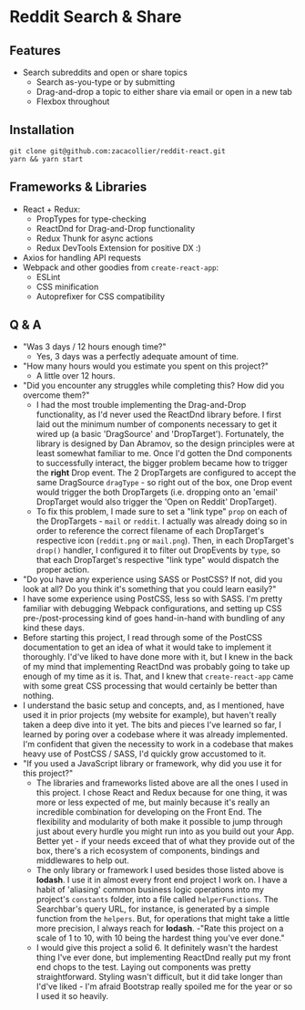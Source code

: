 # Reddit Search & Share

## Features
- Search subreddits and open or share topics
  - Search as-you-type or by submitting
  - Drag-and-drop a topic to either share via email or open in a new tab
  - Flexbox throughout

## Installation
```
git clone git@github.com:zacacollier/reddit-react.git
yarn && yarn start
```

## Frameworks & Libraries
- React + Redux:
  - PropTypes for type-checking
  - ReactDnd for Drag-and-Drop functionality
  - Redux Thunk for async actions
  - Redux DevTools Extension for positive DX :)
- Axios for handling API requests
- Webpack and other goodies from `create-react-app`:
  - ESLint
  - CSS minification
  - Autoprefixer for CSS compatibility

## Q & A
- "Was 3 days / 12 hours enough time?"
  - Yes, 3 days was a perfectly adequate amount of time.
- "How many hours would you estimate you spent on this project?"
  - A little over 12 hours.
- "Did you encounter any struggles while completing this? How did you overcome them?"
  - I had the most trouble implementing the Drag-and-Drop functionality, as I'd never used the ReactDnd library before. I first laid out the minimum number of components necessary to get it wired up (a basic 'DragSource' and 'DropTarget'). Fortunately, the library is designed by Dan Abramov, so the design principles were at least somewhat familiar to me. Once I'd gotten the Dnd components to successfully interact, the bigger problem became how to trigger the **right** Drop event. The 2 DropTargets are configured to accept the same DragSource `dragType` - so right out of the box, one Drop event would trigger the both DropTargets (i.e. dropping onto an 'email' DropTarget would also trigger the 'Open on Reddit' DropTarget).
  - To fix this problem, I made sure to set a "link type" `prop` on each of the DropTargets - `mail` or `reddit`. I actually was already doing so in order to reference the correct filename of each DropTarget's respective icon (`reddit.png` or `mail.png`). Then, in each DropTarget's `drop()` handler, I configured it to filter out DropEvents by `type`, so that each DropTarget's respective "link type" would dispatch the proper action.
- "Do you have any experience using SASS or PostCSS? If not, did you look at all? Do you think it's something that you could learn easily?"
 - I have some experience using PostCSS, less so with SASS. I'm pretty familiar with debugging Webpack configurations, and setting up CSS pre-/post-processing kind of goes hand-in-hand with bundling of any kind these days.
 - Before starting this project, I read through some of the PostCSS documentation to get an idea of what it would take to implement it thoroughly. I'd've liked to have done more with it, but I knew in the back of my mind that implementing ReactDnd was probably going to take up enough of my time as it is. That, and I knew that `create-react-app` came with some great CSS processing that would certainly be better than nothing.
 - I understand the basic setup and concepts, and, as I mentioned, have used it in prior projects (my website for example), but haven't really taken a deep dive into it yet. The bits and pieces I've learned so far, I learned by poring over a codebase where it was already implemented. I'm confident that given the necessity to work in a codebase that makes heavy use of PostCSS / SASS, I'd quickly grow accustomed to it.
- "If you used a JavaScript library or framework, why did you use it for this project?"
  - The libraries and frameworks listed above are all the ones I used in this project. I chose React and Redux because for one thing, it was more or less expected of me, but mainly because it's really an incredible combination for developing on the Front End. The flexibility and modularity of both make it possible to jump through just about every hurdle you might run into as you build out your App. Better yet - if your needs exceed that of what they provide out of the box, there's a rich ecosystem of components, bindings and middlewares to help out.
  - The only library or framework I used besides those listed above is **lodash**. I use it in almost every front end project I work on. I have a habit of 'aliasing' common business logic operations into my project's `constants` folder, into a file called `helperFunctions`. The Searchbar's query URL, for instance, is generated by a simple function from the `helpers`. But, for operations that might take a little more precision, I always reach for **lodash**.
-"Rate this project on a scale of 1 to 10, with 10 being the hardest thing you've ever done."
  - I would give this project a solid 6. It definitely wasn't the hardest thing I've ever done, but implementing ReactDnd really put my front end chops to the test. Laying out components was pretty straightforward. Styling wasn't difficult, but it did take longer than I'd've liked - I'm afraid Bootstrap really spoiled me for the year or so I used it so heavily.
